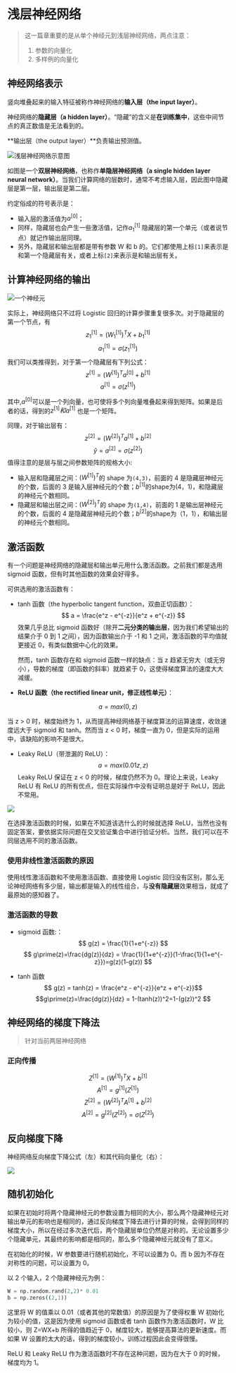 # 浅层神经网络

> 这一篇章重要的是从单个神经元到浅层神经网络，两点注意：
>
> 1. 参数的向量化
> 2. 多样例的向量化

## 神经网络表示

竖向堆叠起来的输入特征被称作神经网络的**输入层（the input layer）**。

神经网络的**隐藏层（a hidden layer）**。“隐藏”的含义是**在训练集中**，这些中间节点的真正数值是无法看到的。

**输出层（the output layer）**负责输出预测值。

![浅层神经网络示意图](./pictures/single_hidden_layer_neural_network.png)

如图是一个**双层神经网络**，也称作**单隐层神经网络（a single hidden layer neural network）**。当我们计算网络的层数时，通常不考虑输入层，因此图中隐藏层是第一层，输出层是第二层。

约定俗成的符号表示是：

- 输入层的激活值为$a^{[0]}$；
- 同样，隐藏层也会产生一些激活值，记作$a^{[1]}_1$ 隐藏层的第一个单元（或者说节点）就记作输出层同理。
- 另外，隐藏层和输出层都是带有参数 W 和 b 的。它们都使用上标`[1]`来表示是和第一个隐藏层有关，或者上标`[2]`来表示是和输出层有关。

## 计算神经网络的输出

![一个神经元](./pictures/neural_network_like_logistic.png)

实际上，神经网络只不过将 Logistic 回归的计算步骤重复很多次。对于隐藏层的第一个节点，有
$$
z _1^{[1]} = (W _1^{[1]})^TX+b _1^{[1]}
$$ 
$$
a _1^{[1]} = \sigma(z _1^{[1]})
$$
我们可以类推得到，对于第一个隐藏层有下列公式：
$$
z^{[1]} = (W^{[1]})^Ta^{[0]}+b^{[1]}
$$
$$
a^{[1]} = \sigma(z^{[1]})
$$


其中,$a^{[0]}$可以是一个列向量，也可使将多个列向量堆叠起来得到矩阵。如果是后者的话，得到的$z^{[1]} 和 a ^{[1]}$ 也是一个矩阵。

同理，对于输出层有：
$$
z^{[2]} = (W^{[2]})^Ta^{[1]}+b^{[2]}
$$ 
$$
\hat{y} = a^{[2]} = \sigma(z^{[2]})
$$
值得注意的是层与层之间参数矩阵的规格大小:

- 输入层和隐藏层之间：${(W^{[1]})}^T$的 shape 为`(4,3)`，前面的 4 是隐藏层神经元的个数，后面的 3 是输入层神经元的个数；$b^{[1]}$的shape为(4，1)，和隐藏层的神经元个数相同。
- 隐藏层和输出层之间：${(W^{[2]})}^T$的 shape 为`(1,4)`，前面的 1 是输出层神经元的个数，后面的 4 是隐藏层神经元的个数；$b^{[2]}$的shape为（1，1），和输出层的神经元个数相同。

## 激活函数

有一个问题是神经网络的隐藏层和输出单元用什么激活函数。之前我们都是选用 sigmoid 函数，但有时其他函数的效果会好得多。

可供选用的激活函数有：

- tanh 函数（the hyperbolic tangent function，双曲正切函数）：
  $$
  a = \frac{e^z - e^{-z}}{e^z + e^{-z}}
  $$
  效果几乎总比 sigmoid 函数好（除开**二元分类的输出层**，因为我们希望输出的结果介于 0 到 1 之间），因为函数输出介于 -1 和 1 之间，激活函数的平均值就更接近 0，有类似数据中心化的效果。

  然而，tanh 函数存在和 sigmoid 函数一样的缺点：当 z 趋紧无穷大（或无穷小），导数的梯度（即函数的斜率）就趋紧于 0，这使得梯度算法的速度大大减缓。

   

- **ReLU 函数（the rectified linear unit，修正线性单元）**：

$$
a=max(0,z)
$$

当 z > 0 时，梯度始终为 1，从而提高神经网络基于梯度算法的运算速度，收敛速度远大于 sigmoid 和 tanh。然而当 z < 0 时，梯度一直为 0，但是实际的运用中，该缺陷的影响不是很大。

- Leaky ReLU（带泄漏的 ReLU）：
$$
a=max(0.01z,z)
$$
  Leaky ReLU 保证在 z < 0 的时候，梯度仍然不为 0。理论上来说，Leaky ReLU 有 ReLU 的所有优点，但在实际操作中没有证明总是好于 ReLU，因此不常用。

![](./pictures/The_activation_function.png)

在选择激活函数的时候，如果在不知道该选什么的时候就选择 ReLU，当然也没有固定答案，要依据实际问题在交叉验证集合中进行验证分析。当然，我们可以在不同层选用不同的激活函数。

### 使用非线性激活函数的原因

使用线性激活函数和不使用激活函数、直接使用 Logistic 回归没有区别，那么无论神经网络有多少层，输出都是输入的线性组合，与**没有隐藏层**效果相当，就成了最原始的感知器了。

### 激活函数的导数

- sigmoid 函数:：
$$
g(z) = \frac{1}{1+e^{-z}}
$$
$$
g\prime(z)=\frac{dg(z)}{dz} = \frac{1}{1+e^{-z}}(1-\frac{1}{1+e^{-z}})=g(z)(1-g(z))
$$

- tanh 函数
$$
g(z) = tanh(z) = \frac{e^z - e^{-z}}{e^z + e^{-z}}$$ $$g\prime(z)=\frac{dg(z)}{dz} = 1-(tanh(z))^2=1-(g(z))^2
$$
## 神经网络的梯度下降法

> 针对当前两层神经网络

### 正向传播
$$
Z^{[1]}={(W^{[1]})}^TX+b^{[1]}
$$ 
$$
A^{[1]}=g^{[1]}(Z^{[1]})
$$
$$
Z^{[2]}={(W^{[2]})}^TA^{[1]}+b^{[2]}
$$ 
$$
A^{[2]}=g^{[2]}(Z^{[2]})=\sigma(Z^{[2]})
$$

## 反向梯度下降

神经网络反向梯度下降公式（左）和其代码向量化（右）：

![](./pictures/summary-of-gradient-descent.png)

## 随机初始化

如果在初始时将两个隐藏神经元的参数设置为相同的大小，那么两个隐藏神经元对输出单元的影响也是相同的，通过反向梯度下降去进行计算的时候，会得到同样的梯度大小，所以在经过多次迭代后，两个隐藏层单位仍然是对称的。无论设置多少个隐藏单元，其最终的影响都是相同的，那么多个隐藏神经元就没有了意义。

在初始化的时候，W 参数要进行随机初始化，不可以设置为 0。而 b 因为不存在对称性的问题，可以设置为 0。

以 2 个输入，2 个隐藏神经元为例：

```python
W = np.random.rand(2,2)* 0.01
b = np.zeros((2,1))
```

这里将 W 的值乘以 0.01（或者其他的常数值）的原因是为了使得权重 W 初始化为较小的值，这是因为使用 sigmoid 函数或者 tanh 函数作为激活函数时，W 比较小，则 Z=WX+b 所得的值趋近于 0，梯度较大，能够提高算法的更新速度。而如果 W 设置的太大的话，得到的梯度较小，训练过程因此会变得很慢。

ReLU 和 Leaky ReLU 作为激活函数时不存在这种问题，因为在大于 0 的时候，梯度均为 1。